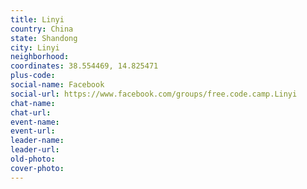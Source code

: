 ```yaml
---
title: Linyi
country: China
state: Shandong
city: Linyi
neighborhood: 
coordinates: 38.554469, 14.825471
plus-code:
social-name: Facebook
social-url: https://www.facebook.com/groups/free.code.camp.Linyi
chat-name:
chat-url:
event-name:
event-url:
leader-name:
leader-url:
old-photo: 
cover-photo:
---
```

